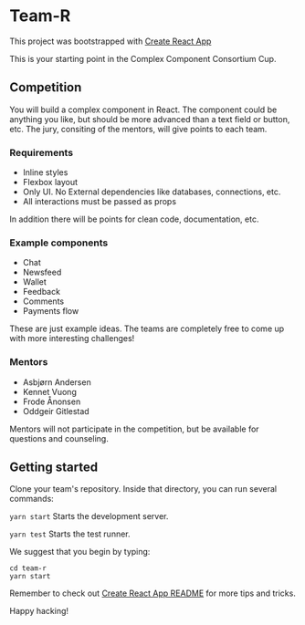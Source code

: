 # Team-R

This project was bootstrapped with [Create React App](https://github.com/complex-components/team-r/blob/master/RCA_README.md)

This is your starting point in the Complex Component Consortium Cup.


## Competition
You will build a complex component in React. The component could be anything you like, but should be more advanced than a text field or button, etc.
The jury, consiting of the mentors, will give points to each team.


### Requirements
- Inline styles
- Flexbox layout
- Only UI. No External dependencies like databases, connections, etc.
- All interactions must be passed as props

In addition there will be points for clean code, documentation, etc.


### Example components
- Chat
- Newsfeed
- Wallet
- Feedback
- Comments
- Payments flow

These are just example ideas. The teams are completely free to come up with more interesting challenges!


### Mentors
- Asbjørn Andersen
- Kennet Vuong
- Frode Ånonsen
- Oddgeir Gitlestad

Mentors will not participate in the competition, but be available for questions and counseling.

## Getting started
Clone your team's repository.
Inside that directory, you can run several commands:

  `yarn start`
    Starts the development server.

  `yarn test`
    Starts the test runner.

We suggest that you begin by typing:

  ```
  cd team-r
  yarn start
  ```

Remember to check out [Create React App README](https://github.com/complex-components/team-r/blob/master/RCA_README.md) for more tips and tricks.

Happy hacking!
